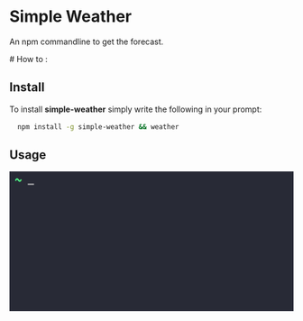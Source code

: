 # Simple Weather
An npm commandline to get the forecast.

# How to :

## Install
To install **simple-weather** simply write the following in your prompt:

```bash
  npm install -g simple-weather && weather
```

## Usage
![term][commandline]

[commandline]: img/terminal.gif
